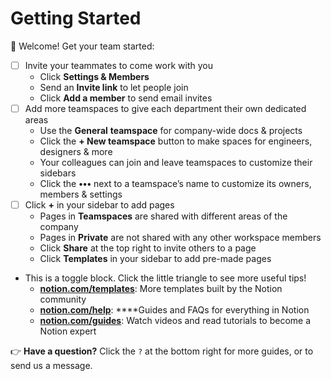 # Getting Started

👋  Welcome! Get your team started:

- [ ]  Invite your teammates to come work with you
    - Click **Settings & Members**
    - Send an **Invite link** to let people join
    - Click **Add a member** to send email invites
- [ ]  Add more teamspaces to give each department their own dedicated areas
    - Use the **General** **teamspace** for company-wide docs & projects
    - Click the **+ New teamspace** button to make spaces for engineers, designers & more
    - Your colleagues can join and leave teamspaces to customize their sidebars
    - Click the **•••** next to a teamspace’s name to customize its owners, members & settings
- [ ]  Click **+** in your sidebar to add pages
    - Pages in **Teamspaces** are shared with different areas of the company
    - Pages in **Private** are not shared with any other workspace members
    - Click **Share** at the top right to invite others to a page
    - Click **Templates** in your sidebar to add pre-made pages
- This is a toggle block. Click the little triangle to see more useful tips!
    - [**notion.com/templates**](https://www.notion.so/templates): More templates built by the Notion community
    - [**notion.com/help**](https://www.notion.so/help): ****Guides and FAQs for everything in Notion
    - [**notion.com/guides**](http://notion.com/guides): Watch videos and read tutorials to become a Notion expert

👉 **Have a question?** Click the `?` at the bottom right for more guides, or to send us a message.